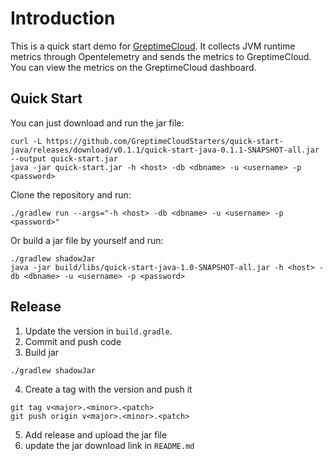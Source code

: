 # Introduction

This is a quick start demo for [GreptimeCloud](https://greptime.cloud/). It collects JVM runtime metrics through Opentelemetry and sends the metrics to GreptimeCloud. You can view the metrics on the GreptimeCloud dashboard.

## Quick Start

You can just download and run the jar file:

```shell
curl -L https://github.com/GreptimeCloudStarters/quick-start-java/releases/download/v0.1.1/quick-start-java-0.1.1-SNAPSHOT-all.jar --output quick-start.jar
java -jar quick-start.jar -h <host> -db <dbname> -u <username> -p <password>
```

Clone the repository and run:

```shell
./gradlew run --args="-h <host> -db <dbname> -u <username> -p <password>"
```

Or build a jar file by yourself and run:

```shell
./gradlew shadowJar
java -jar build/libs/quick-start-java-1.0-SNAPSHOT-all.jar -h <host> -db <dbname> -u <username> -p <password>
```

## Release

1. Update the version in `build.gradle`.
2. Commit and push code
3. Build jar

```shell
./gradlew shadowJar
```

4. Create a tag with the version and push it

```shell
git tag v<major>.<minor>.<patch>
git push origin v<major>.<minor>.<patch>
```

5. Add release and upload the jar file
6. update the jar download link in `README.md`
